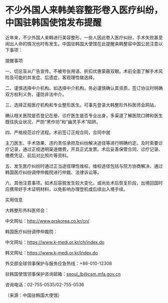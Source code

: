 # 不少外国人来韩美容整形卷入医疗纠纷，中国驻韩国使馆发布提醒

近年来，不少外国人来韩进行美容整形，一些人因此卷入医疗纠纷，手术失败甚至闹出人命的情况也时有发生。中国驻韩国大使馆在此提醒来韩整容中国公民注意以下事项：

提醒事项

一、切忌盲从广告宣传。不被夸张用语、折扣优惠蒙蔽双眼。术前全面了解手术风险及可能的并发症、后遗症，客观理性做选择。

二、谨慎选择中介机构。如选择中介机构，务必谨慎确认其资质，签订协议时明确双方权利义务，谨防非法中介。

三、选择正规医疗机构和专业整形医生。可事先登录大韩整形外科医师会网站，

确认相关医院是否登记在册、诊疗医生是否专业出身，多渠道了解医院口碑和医生既往执业状况，严防“黑作坊”和“幽灵手术”陷阱。

四、严格规范诊疗流程。术前签订正规合同，合同中就

主刀医生、手术效果、违约责任承担及纠纷解决途径等进行明确约定。及时索要诊疗记录，通过正规透明渠道缴费，开具正式发票。术后妥善保管合同、诊疗记录、缴费凭证、前后对比照片等资料。

五、发生医疗纠纷时通过正当途径理性维权。维权途径包括与院方协商解决、通过韩国医疗纠纷调停仲裁院进行仲裁、法律诉讼等。

六、其他注意事项。如术后容貌发生较大变化，或尚处术后恢复阶段，出境回国时应携带好手术证明材料，以免影响办理登机或后续出入境手续。

实用信息

大韩整形外科医师会：

中文网址：http://www.prskorea.co.kr/cn/

韩国医疗纠纷调停仲裁院：

中文网址：https://www.k-medi.or.kr/ch/index.do

韩文网址：https://www.k-medi.or.kr/Index.do

外交部全球领事保护与服务应急热线：+86-010-12308

驻韩国使馆领事保护咨询邮箱：seoul_lb@csm.mfa.gov.cn

咨询电话：02-755-0535/02-755-0536

（来源：中国驻韩国大使馆）

